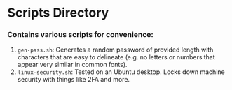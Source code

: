 # Scripts Directory

### Contains various scripts for convenience:

1. `gen-pass.sh`: Generates a random password of provided length with characters that are easy to delineate (e.g. no letters or numbers that appear very similar in common fonts).
1. `linux-security.sh`: Tested on an Ubuntu desktop.  Locks down machine security with things like 2FA and more.
